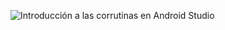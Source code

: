 
![Introducción a las corrutinas en Android Studio](https://github.com/user-attachments/assets/59f1a3e7-af75-44ac-9e03-2b8163f37358)
